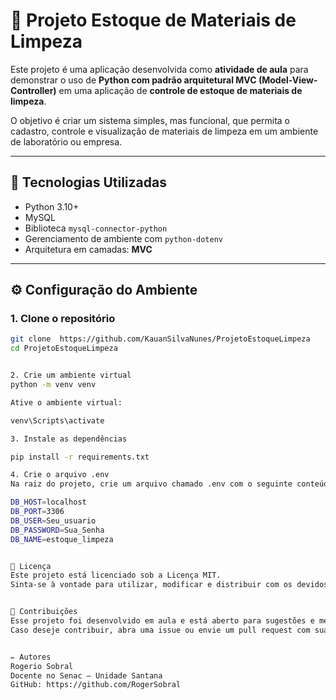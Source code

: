 # 🧼 Projeto Estoque de Materiais de Limpeza

Este projeto é uma aplicação desenvolvida como **atividade de aula** para demonstrar o uso de **Python com padrão arquitetural MVC (Model-View-Controller)** em uma aplicação de **controle de estoque de materiais de limpeza**.

O objetivo é criar um sistema simples, mas funcional, que permita o cadastro, controle e visualização de materiais de limpeza em um ambiente de laboratório ou empresa.

---

## 🧠 Tecnologias Utilizadas

- Python 3.10+
- MySQL
- Biblioteca `mysql-connector-python`
- Gerenciamento de ambiente com `python-dotenv`
- Arquitetura em camadas: **MVC**

---

## ⚙️ Configuração do Ambiente

### 1. Clone o repositório

```bash
git clone  https://github.com/KauanSilvaNunes/ProjetoEstoqueLimpeza
cd ProjetoEstoqueLimpeza


2. Crie um ambiente virtual
python -m venv venv

Ative o ambiente virtual:

venv\Scripts\activate

3. Instale as dependências

pip install -r requirements.txt

4. Crie o arquivo .env
Na raiz do projeto, crie um arquivo chamado .env com o seguinte conteúdo (ajuste conforme seu MySQL local/XAMPP):

DB_HOST=localhost
DB_PORT=3306
DB_USER=Seu_usuario
DB_PASSWORD=Sua_Senha
DB_NAME=estoque_limpeza


🪪 Licença
Este projeto está licenciado sob a Licença MIT.
Sinta-se à vontade para utilizar, modificar e distribuir com os devidos créditos.


🤝 Contribuições
Esse projeto foi desenvolvido em aula e está aberto para sugestões e melhorias.
Caso deseje contribuir, abra uma issue ou envie um pull request com sua proposta.


✏️ Autores
Rogerio Sobral
Docente no Senac – Unidade Santana
GitHub: https://github.com/RogerSobral


